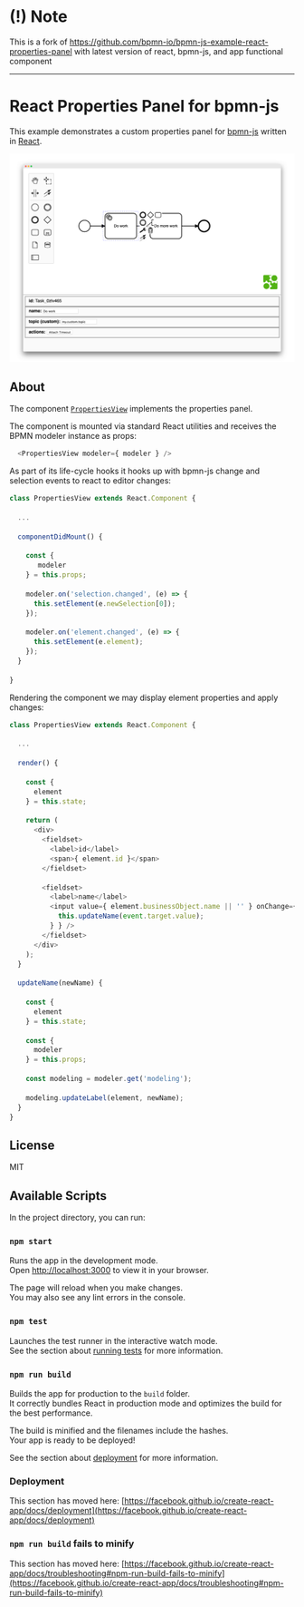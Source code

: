 # (!) Note 

This is a fork of https://github.com/bpmn-io/bpmn-js-example-react-properties-panel
with latest version of react, bpmn-js, and app functional component

---

# React Properties Panel for bpmn-js

This example demonstrates a custom properties panel for [bpmn-js](https://github.com/bpmn-io/bpmn-js) written in [React](https://reactjs.org/).

![Demo Screenshot](./resources/screenshot.png)

## About

The component [`PropertiesView`](https://github.com/bpmn-io/bpmn-js-example-react-properties-panel/blob/master/app/properties-panel/PropertiesView.js) implements the properties panel. 

The component is mounted via standard React utilities and receives the BPMN modeler instance as props:

```js
  <PropertiesView modeler={ modeler } />
```

As part of its life-cycle hooks it hooks up with bpmn-js change and selection events to react to editor changes:

```js
class PropertiesView extends React.Component {

  ...
  
  componentDidMount() {
  
    const {
       modeler
    } = this.props;
    
    modeler.on('selection.changed', (e) => {
      this.setElement(e.newSelection[0]);
    });

    modeler.on('element.changed', (e) => {
      this.setElement(e.element);
    });
  }

}
```

Rendering the component we may display element properties and apply changes:

```js
class PropertiesView extends React.Component {
  
  ...
  
  render() {
  
    const {
      element
    } = this.state;
    
    return (
      <div>
        <fieldset>
          <label>id</label>
          <span>{ element.id }</span>
        </fieldset>

        <fieldset>
          <label>name</label>
          <input value={ element.businessObject.name || '' } onChange={ (event) => {
            this.updateName(event.target.value);
          } } />
        </fieldset>
      </div>
    );
  }
  
  updateName(newName) {
  
    const {
      element
    } = this.state;
    
    const { 
      modeler
    } = this.props;
    
    const modeling = modeler.get('modeling');
    
    modeling.updateLabel(element, newName);
  }
}
```

## License

MIT

## Available Scripts

In the project directory, you can run:

### `npm start`

Runs the app in the development mode.\
Open [http://localhost:3000](http://localhost:3000) to view it in your browser.

The page will reload when you make changes.\
You may also see any lint errors in the console.

### `npm test`

Launches the test runner in the interactive watch mode.\
See the section about [running tests](https://facebook.github.io/create-react-app/docs/running-tests) for more information.

### `npm run build`

Builds the app for production to the `build` folder.\
It correctly bundles React in production mode and optimizes the build for the best performance.

The build is minified and the filenames include the hashes.\
Your app is ready to be deployed!

See the section about [deployment](https://facebook.github.io/create-react-app/docs/deployment) for more information.


### Deployment

This section has moved here: [https://facebook.github.io/create-react-app/docs/deployment](https://facebook.github.io/create-react-app/docs/deployment)

### `npm run build` fails to minify

This section has moved here: [https://facebook.github.io/create-react-app/docs/troubleshooting#npm-run-build-fails-to-minify](https://facebook.github.io/create-react-app/docs/troubleshooting#npm-run-build-fails-to-minify)
